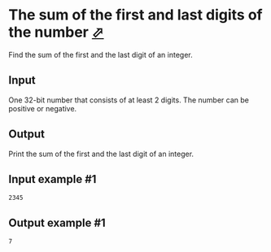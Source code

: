 # The sum of the first and last digits of the number [⬀](https://www.e-olymp.com/en/problems/1606)
Find the sum of the first and the last digit of an integer.

## Input
One 32-bit number that consists of at least 2 digits. The number can be positive or negative.

## Output
Print the sum of the first and the last digit of an integer.

## Input example #1
```
2345
```

## Output example #1
```
7
```
